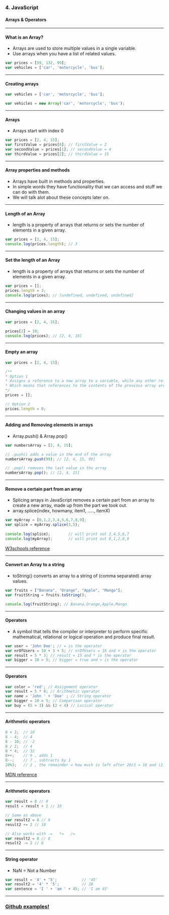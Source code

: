 ### 4. JavaScript
#### Arrays & Operators


---

####  What is an Array?

* Arrays are used to store multiple values in a single variable.
* Use arrays when you have a list of related values.

```JavaScript
var prices = [59, 132, 99];
var vehicles = ['car', 'motorcycle', 'bus'];
```



---
  

####  Creating arrays

```JavaScript
var vehicles = ['car', 'motorcycle', 'bus'];
```

```JavaScript
var vehicles = new Array('car', 'motorcycle', 'bus');
```



---

#### Arrays
* Arrays start with index 0

```JavaScript
var prices = [2, 4, 15];
var firstValue = prices[0]; // firstValue = 2
var secondValue = prices[1]; // secondValue = 4
var thirdValue = prices[2]; // thirdValue = 15
```


---
        

####  Array properties and methods

* Arrays have built in methods and properties.
* In simple words they have functionality that we can access and stuff we can do with them.
* We will talk alot about these concepts later on.


---        


####  Length of an Array
* length is a property of arrays that returns or sets the number of elements in a given array.

```JavaScript
var prices = [2, 4, 15];
console.log(prices.length); // 3
```


---

####  Set the length of an Array
* length is a property of arrays that returns or sets the number of elements in a given array.

```JavaScript
var prices = [];
prices.length = 3;
console.log(prices); // [undefined, undefined, undefined]
```



---

####  Changing values in an array

```JavaScript
var prices = [2, 4, 15];

prices[2] = 18;
console.log(prices); // [2, 4, 18]
```



---

####  Empty an array

```JavaScript
var prices = [2, 4, 15];

/** 
* Option 1
* Assigns a reference to a new array to a variable, while any other references are unaffected. 
* Which means that references to the contents of the previous array are still kept in memory, leading to memory leaks.
*/ 
prices = [];

// Option 2
prices.length = 0;
```


---

####  Adding and Removing elements in arrays

* Array.push() & Array.pop()

```JavaScript
var numbersArray = [2, 4, 15];

// .push() adds a value in the end of the array
numbersArray.push(99); // [2, 4, 15, 99]

// .pop() removes the last value in the array
numbersArray.pop(); // [2, 4, 15]
```



---

####  Remove a certain part from an array

* Splicing arrays in JavaScript removes a certain part from an array to create a new array, made up from the part we took out. 
* array.splice(index, howmany, item1, ....., itemX)

```JavaScript
var myArray = [0,1,2,3,4,5,6,7,8,9];
var splice = myArray.splice(3,5);
  
console.log(splice);        // will print out 3,4,5,6,7
console.log(myArray);       // will print out 0,1,2,8,9
```

[W3schools reference](https://www.w3schools.com/jsref/jsref_splice.asp)


---

####  Convert an Array to a string

* toString() converts an array to a string of (comma separated) array values.

```JavaScript
var fruits = ["Banana", "Orange", "Apple", "Mango"];
var fruitString = fruits.toString();

console.log(fruitString); // Banana,Orange,Apple,Mango
```



---

####  Operators

* A symbol that tells the compiler or interpreter to perform specific mathematical, relational or logical operation and produce final result.

```JavaScript
var user = 'John Doe'; // = is the operator
var nrOfUsers = 10 + 3 + 5; // nrOfUsers = 18 and + is the operator
var result = 5 * 3; // result = 15 and * is the operator
var bigger = 10 > 5; // bigger = true and > is the operator
```



---

####  Operators

```JavaScript
var color = 'red'; // Assignment operator
var result = 5 * 8; // Arithmetic operator
var name = 'John ' + 'Doe' ; // String operator
var bigger = 10 > 5; // Comparison operator
var buy = (5 > 3) && (2 < 4) // Locical operator
```



---

####  Arithmetic operators

```JavaScript
8 + 2;  // 10
8 - 4;  // 4
8 - 10; // -2
8 / 2;  // 4
8 * 4;  // 32
8++;    // 9 , adds 1
8--;    // 7 , subtracts by 1
20%3;   // 2 , the remainder = how much is left after 20/3 = 18 and (2) is left
```

[MDN reference](https://developer.mozilla.org/en-US/docs/Web/JavaScript/Reference/Operators/Arithmetic_Operators)



---

####  Arithmetic operators

```JavaScript
var result = 8 // 8
result = result + 2 // 10

// Same as above
var result2 = 8 // 8
result2 += 2 // 10

// Also works with -=   *=   /=
var result2 = 8 // 8
result2 -= 2 // 6
```


---

####  String operator

* NaN = Not a Number

```JavaScript
var result = '4' + '5';           // '45'
var result2 = '4' * '5';          // 20
var sentence = 'I ' + 'am ' + 45; // 'I am 45'
```


---

### <a href="https://github.com/SofthouseVxo/Education" target="_blank">Github examples!</a>